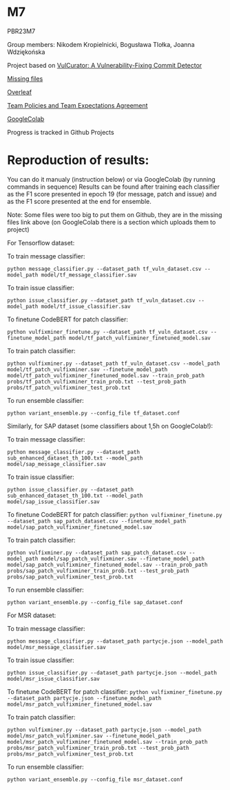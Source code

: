 # M7
PBR23M7

Group members: Nikodem Kropielnicki, Bogusława Tlołka, Joanna Wdziękońska

Project based on [VulCurator: A Vulnerability-Fixing Commit Detector](https://www.researchgate.net/publication/365271012_VulCurator_a_vulnerability-fixing_commit_detector)

[Missing files](https://drive.google.com/drive/folders/18usdkhUGGeJv-KajKBC3FLotrVKzw8oX?usp=sharing)

[Overleaf](https://www.overleaf.com/project/6401cbc79c98f06ccca972de)

[Team Policies and Team Expectations Agreement](https://docs.google.com/document/d/1NiMzeDmkhrVOwA-ww2HNvBGpNvi6pWlYKUMZcJOjwcc/edit?fbclid=IwAR0SU23NwHS6iq3GWpPhtfsw6Alw2vJIvw-Ev0GwSviptOUNEaUJNSfjK6I)

[GoogleColab](https://colab.research.google.com/drive/1AECPUDhOZEPUq2euqjAt7CRaEUZHo-O8#scrollTo=RcjCkM9xGdpe)

Progress is tracked in Github Projects

# Reproduction of results:

You can do it manualy (instruction below) or via GoogleColab (by running commands in sequence)
Results can be found after training each classifier as the F1 score presented in epoch 19 (for message, patch and issue) and as the F1 score presented at the end for ensemble.

Note: Some files were too big to put them on Github, they are in the missing files link above (on GoogleColab there is a section which uploads them to project)

For Tensorflow dataset:

To train message classifier: 

`python message_classifier.py --dataset_path tf_vuln_dataset.csv --model_path model/tf_message_classifier.sav`

To train issue classifier:

`python issue_classifier.py --dataset_path tf_vuln_dataset.csv --model_path model/tf_issue_classifier.sav`

To finetune CodeBERT for patch classifier: 

`python vulfixminer_finetune.py --dataset_path tf_vuln_dataset.csv --finetune_model_path model/tf_patch_vulfixminer_finetuned_model.sav`

To train patch classifier: 

`python vulfixminer.py --dataset_path tf_vuln_dataset.csv --model_path model/tf_patch_vulfixminer.sav --finetune_model_path model/tf_patch_vulfixminer_finetuned_model.sav --train_prob_path probs/tf_patch_vulfixminer_train_prob.txt --test_prob_path probs/tf_patch_vulfixminer_test_prob.txt`

To run ensemble classifier: 

`python variant_ensemble.py --config_file tf_dataset.conf`

Similarly, for SAP dataset (some classifiers about 1,5h on GoogleColab!):

To train message classifier: 

`python message_classifier.py --dataset_path sub_enhanced_dataset_th_100.txt --model_path model/sap_message_classifier.sav`

To train issue classifier: 

`python issue_classifier.py --dataset_path sub_enhanced_dataset_th_100.txt --model_path model/sap_issue_classifier.sav`

To finetune CodeBERT for patch classifier: 
`python vulfixminer_finetune.py --dataset_path sap_patch_dataset.csv --finetune_model_path model/sap_patch_vulfixminer_finetuned_model.sav`

To train patch classifier: 

`python vulfixminer.py --dataset_path sap_patch_dataset.csv --model_path model/sap_patch_vulfixminer.sav --finetune_model_path model/sap_patch_vulfixminer_finetuned_model.sav --train_prob_path probs/sap_patch_vulfixminer_train_prob.txt --test_prob_path probs/sap_patch_vulfixminer_test_prob.txt`

To run ensemble classifier: 

`python variant_ensemble.py --config_file sap_dataset.conf`

For MSR dataset:

To train message classifier: 

`python message_classifier.py --dataset_path partycje.json --model_path model/msr_message_classifier.sav`

To train issue classifier: 

`python issue_classifier.py --dataset_path partycje.json --model_path model/msr_issue_classifier.sav`

To finetune CodeBERT for patch classifier: 
`python vulfixminer_finetune.py --dataset_path partycje.json --finetune_model_path model/msr_patch_vulfixminer_finetuned_model.sav`

To train patch classifier: 

`python vulfixminer.py --dataset_path partycje.json --model_path model/msr_patch_vulfixminer.sav --finetune_model_path model/msr_patch_vulfixminer_finetuned_model.sav --train_prob_path probs/msr_patch_vulfixminer_train_prob.txt --test_prob_path probs/msr_patch_vulfixminer_test_prob.txt`

To run ensemble classifier: 

`python variant_ensemble.py --config_file msr_dataset.conf`
